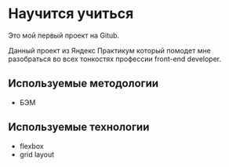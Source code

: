 # Научится учиться

Это мой первый проект на Gitub. 

Данный проект из Яндекс Практикум который помодет мне разобраться во всех тонкостях профессии front-end developer.

## Используемые методологии
- БЭМ

## Используемые технологии
- flexbox
- grid layout
